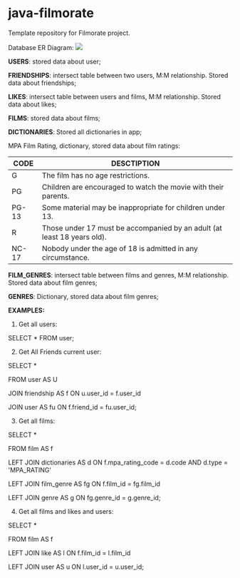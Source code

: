 # java-filmorate
Template repository for Filmorate project.

Database ER Diagram:
![](https://github.com/culto90/java-filmorate/blob/main/filmorate_er_diagram.PNG)

**USERS**: stored data about user;

**FRIENDSHIPS**: intersect table between two users, M:M relationship. Stored data about friendships;

**LIKES**: intersect table between users and films, M:M relationship. Stored data about likes;

**FILMS**: stored data about films;

**DICTIONARIES**: Stored all dictionaries in app;


MPA Film Rating, dictionary, stored data about film ratings:


| CODE | DESCTIPTION                                                              |
|------|--------------------------------------------------------------------------|
| G    | The film has no age restrictions.                                        |
|   PG   | Children are encouraged to watch the movie with their parents.           |
|  PG-13    | Some material may be inappropriate for children under 13.                |
|    R  | Those under 17 must be accompanied by an adult (at least 18 years old).  |
|    NC-17  | Nobody under the age of 18 is admitted in any circumstance.              |          

**FILM_GENRES**: intersect table between films and genres, M:M relationship. Stored data about film genres;

**GENRES**: Dictionary, stored data about film genres;

**EXAMPLES:**
1. Get all users:

SELECT * FROM user;


2. Get All Friends current user:

SELECT * 

FROM user AS U 

  JOIN friendship AS f ON u.user_id = f.user_id
  
  JOIN user AS fu ON f.friend_id = fu.user_id;
  
  
3. Get all films:

SELECT * 

FROM film AS f

  LEFT JOIN dictionaries AS d ON f.mpa_rating_code = d.code AND d.type = 'MPA_RATING'
  
  LEFT JOIN film_genre AS fg ON f.film_id = fg.film_id
  
  LEFT JOIN genre AS g ON fg.genre_id = g.genre_id;
  
  
4. Get all films and likes and users:

SELECT *

FROM film AS f

  LEFT JOIN like AS l ON f.film_id = l.film_id
  
  LEFT JOIN user AS u ON l.user_id = u.user_id;
